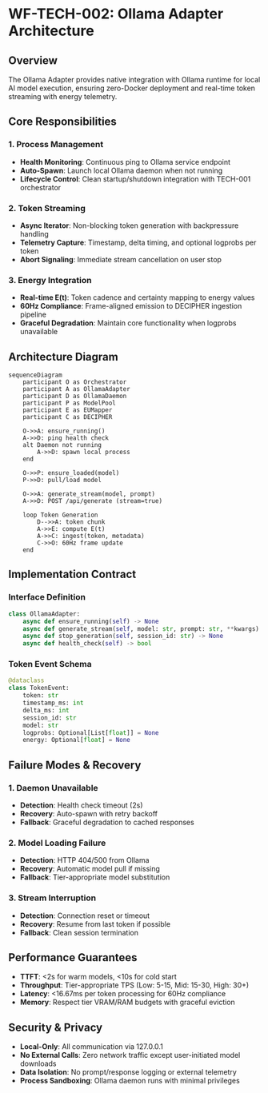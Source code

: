 # WF-TECH-002: Ollama Adapter Architecture

## Overview

The Ollama Adapter provides native integration with Ollama runtime for local AI model execution, ensuring zero-Docker deployment and real-time token streaming with energy telemetry.

## Core Responsibilities

### 1. Process Management
- **Health Monitoring**: Continuous ping to Ollama service endpoint
- **Auto-Spawn**: Launch local Ollama daemon when not running
- **Lifecycle Control**: Clean startup/shutdown integration with TECH-001 orchestrator

### 2. Token Streaming
- **Async Iterator**: Non-blocking token generation with backpressure handling
- **Telemetry Capture**: Timestamp, delta timing, and optional logprobs per token
- **Abort Signaling**: Immediate stream cancellation on user stop

### 3. Energy Integration
- **Real-time E(t)**: Token cadence and certainty mapping to energy values
- **60Hz Compliance**: Frame-aligned emission to DECIPHER ingestion pipeline
- **Graceful Degradation**: Maintain core functionality when logprobs unavailable

## Architecture Diagram

```mermaid
sequenceDiagram
    participant O as Orchestrator
    participant A as OllamaAdapter
    participant D as OllamaDaemon
    participant P as ModelPool
    participant E as EUMapper
    participant C as DECIPHER

    O->>A: ensure_running()
    A->>D: ping health check
    alt Daemon not running
        A->>D: spawn local process
    end
    
    O->>P: ensure_loaded(model)
    P->>D: pull/load model
    
    O->>A: generate_stream(model, prompt)
    A->>D: POST /api/generate (stream=true)
    
    loop Token Generation
        D-->>A: token chunk
        A->>E: compute E(t)
        A->>C: ingest(token, metadata)
        C->>O: 60Hz frame update
    end
```

## Implementation Contract

### Interface Definition
```python
class OllamaAdapter:
    async def ensure_running(self) -> None
    async def generate_stream(self, model: str, prompt: str, **kwargs) -> AsyncIterator[TokenEvent]
    async def stop_generation(self, session_id: str) -> None
    async def health_check(self) -> bool
```

### Token Event Schema
```python
@dataclass
class TokenEvent:
    token: str
    timestamp_ms: int
    delta_ms: int
    session_id: str
    model: str
    logprobs: Optional[List[float]] = None
    energy: Optional[float] = None
```

## Failure Modes & Recovery

### 1. Daemon Unavailable
- **Detection**: Health check timeout (2s)
- **Recovery**: Auto-spawn with retry backoff
- **Fallback**: Graceful degradation to cached responses

### 2. Model Loading Failure
- **Detection**: HTTP 404/500 from Ollama
- **Recovery**: Automatic model pull if missing
- **Fallback**: Tier-appropriate model substitution

### 3. Stream Interruption
- **Detection**: Connection reset or timeout
- **Recovery**: Resume from last token if possible
- **Fallback**: Clean session termination

## Performance Guarantees

- **TTFT**: <2s for warm models, <10s for cold start
- **Throughput**: Tier-appropriate TPS (Low: 5-15, Mid: 15-30, High: 30+)
- **Latency**: <16.67ms per token processing for 60Hz compliance
- **Memory**: Respect tier VRAM/RAM budgets with graceful eviction

## Security & Privacy

- **Local-Only**: All communication via 127.0.0.1
- **No External Calls**: Zero network traffic except user-initiated model downloads
- **Data Isolation**: No prompt/response logging or external telemetry
- **Process Sandboxing**: Ollama daemon runs with minimal privileges
